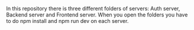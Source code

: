 In this repository there is three different folders of servers: Auth server, Backend server and Frontend server.
When you open the folders you have to do npm install and npm run dev on each server.

